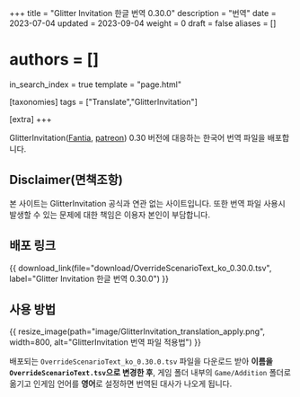 +++
title = "Glitter Invitation 한글 번역 0.30.0"
description = "번역"
date = 2023-07-04
updated = 2023-09-04
weight = 0
draft = false
aliases = []
# authors = []
in_search_index = true
template = "page.html"

[taxonomies]
tags = ["Translate","GlitterInvitation"]

[extra]
+++

GlitterInvitation([Fantia](https://fantia.jp/fanclubs/208640), [patreon](https://www.patreon.com/giantess_snowdrop)) 0.30 버전에 대응하는 한국어 번역 파일을 배포합니다.

## Disclaimer(면책조항)

본 사이트는 GlitterInvitation 공식과 연관 없는 사이트입니다. 또한 번역 파일 사용시 발생할 수 있는 문제에 대한 책임은 이용자 본인이 부담합니다.

## 배포 링크

{{ download_link(file="download/OverrideScenarioText_ko_0.30.0.tsv", label="Glitter Invitation 한글 번역 0.30.0") }}

## 사용 방법

{{ resize_image(path="image/GlitterInvitation_translation_apply.png", width=800, alt="GlitterInvitation 번역 파일 적용법") }}

배포되는 `OverrideScenarioText_ko_0.30.0.tsv` 파일을 다운로드 받아 **이름을 `OverrideScenarioText.tsv`으로 변경한 후**, 게임 폴더 내부의 `Game/Addition` 폴더로 옮기고 인게임 언어를 **영어**로 설정하면 번역된 대사가 나오게 됩니다.
